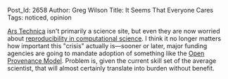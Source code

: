 Post_Id: 2658
Author: Greg Wilson
Title: It Seems That Everyone Cares
Tags: noticed, opinion

<p><a href="http://arstechnica.com/">Ars Technica</a> isn't primarily a science site, but even they are now worried about <a href="http://arstechnica.com/science/news/2010/01/keeping-computers-from-ending-sciences-reproducibility.ars">reproducibility in computational science</a>.  I think it no longer matters how important this "crisis" actually is&mdash;sooner or later, major funding agencies are going to mandate adoption of something like the <a href="http://openprovenance.org/">Open Provenance Model</a>. Problem is, given the current skill set of the average scientist, that will almost certainly translate into burden without benefit.</p>
